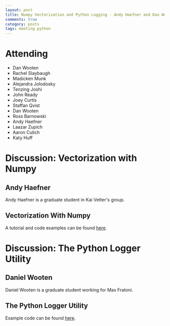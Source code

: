 ```yaml
---
layout: post
title: Numpy Vectorization and Python Logging - Andy Haefner and Dan Wooten
comments: true
category: posts
tags: meeting python
---
```



# Attending

- Dan Wooten
- Rachel Slaybaugh
- Madicken Munk
- Alejandra Jolodosky
- Tenzing Joshi
- John Ready 
- Joey Curtis 
- Staffan Qvist
- Dan Wooten
- Ross Barnowski
- Andy Haefner
- Laazar Zupich
- Aaron Culich
- Katy Huff


# Discussion: Vectorization with Numpy

## Andy Haefner 

Andy Haefner is a graduate student in Kai Vetter's group.

## Vectorization With Numpy

A tutorial and code examples can be found 
[here](https://github.com/thehackerwithin/berkeley/tree/master/numpyVectorization).

# Discussion: The Python Logger Utility

## Daniel Wooten

Daniel Wooten is a graduate student working for Max Fratoni.

## The Python Logger Utility

Example code can be found 
[here](https://github.com/thehackerwithin/berkeley/tree/master/python_logger).




